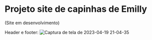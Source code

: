# Projeto site de capinhas de Emilly
(Site em desenvolvimento)

Header e footer:
![Captura de tela de 2023-04-19 21-04-35](https://user-images.githubusercontent.com/103702779/233225431-5c898b5f-2b55-4279-baf6-28ecc2971b4e.png)
